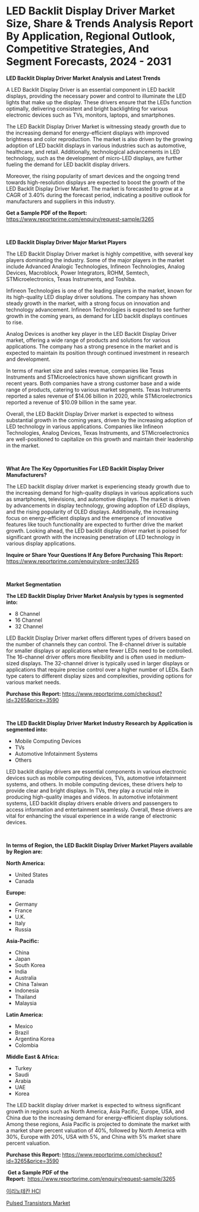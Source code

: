 <p><h1>LED Backlit Display Driver Market Size, Share & Trends Analysis Report By Application, Regional Outlook, Competitive Strategies, And Segment Forecasts, 2024 - 2031</h1></p><p><strong>LED Backlit Display Driver Market Analysis and Latest Trends</strong></p>
<p><p>A LED Backlit Display Driver is an essential component in LED backlit displays, providing the necessary power and control to illuminate the LED lights that make up the display. These drivers ensure that the LEDs function optimally, delivering consistent and bright backlighting for various electronic devices such as TVs, monitors, laptops, and smartphones.</p><p>The LED Backlit Display Driver Market is witnessing steady growth due to the increasing demand for energy-efficient displays with improved brightness and color reproduction. The market is also driven by the growing adoption of LED backlit displays in various industries such as automotive, healthcare, and retail. Additionally, technological advancements in LED technology, such as the development of micro-LED displays, are further fueling the demand for LED backlit display drivers.</p><p>Moreover, the rising popularity of smart devices and the ongoing trend towards high-resolution displays are expected to boost the growth of the LED Backlit Display Driver Market. The market is forecasted to grow at a CAGR of 3.40% during the forecast period, indicating a positive outlook for manufacturers and suppliers in this industry.</p></p>
<p><strong>Get a Sample PDF of the Report:&nbsp;</strong> <a href="https://www.reportprime.com/enquiry/request-sample/3265">https://www.reportprime.com/enquiry/request-sample/3265</a></p>
<p>&nbsp;</p>
<p><strong>LED Backlit Display Driver Major Market Players</strong></p>
<p><p>The LED Backlit Display Driver market is highly competitive, with several key players dominating the industry. Some of the major players in the market include Advanced Analogic Technologies, Infineon Technologies, Analog Devices, Macroblock, Power Integrators, ROHM, Semtech, STMicroelectronics, Texas Instruments, and Toshiba.</p><p>Infineon Technologies is one of the leading players in the market, known for its high-quality LED display driver solutions. The company has shown steady growth in the market, with a strong focus on innovation and technology advancement. Infineon Technologies is expected to see further growth in the coming years, as demand for LED backlit displays continues to rise.</p><p>Analog Devices is another key player in the LED Backlit Display Driver market, offering a wide range of products and solutions for various applications. The company has a strong presence in the market and is expected to maintain its position through continued investment in research and development.</p><p>In terms of market size and sales revenue, companies like Texas Instruments and STMicroelectronics have shown significant growth in recent years. Both companies have a strong customer base and a wide range of products, catering to various market segments. Texas Instruments reported a sales revenue of $14.06 billion in 2020, while STMicroelectronics reported a revenue of $10.09 billion in the same year.</p><p>Overall, the LED Backlit Display Driver market is expected to witness substantial growth in the coming years, driven by the increasing adoption of LED technology in various applications. Companies like Infineon Technologies, Analog Devices, Texas Instruments, and STMicroelectronics are well-positioned to capitalize on this growth and maintain their leadership in the market.</p></p>
<p>&nbsp;</p>
<p><strong>What Are The Key Opportunities For LED Backlit Display Driver Manufacturers?</strong></p>
<p><p>The LED backlit display driver market is experiencing steady growth due to the increasing demand for high-quality displays in various applications such as smartphones, televisions, and automotive displays. The market is driven by advancements in display technology, growing adoption of LED displays, and the rising popularity of OLED displays. Additionally, the increasing focus on energy-efficient displays and the emergence of innovative features like touch functionality are expected to further drive the market growth. Looking ahead, the LED backlit display driver market is poised for significant growth with the increasing penetration of LED technology in various display applications.</p></p>
<p><strong>Inquire or Share Your Questions If Any Before Purchasing This Report:</strong> <a href="https://www.reportprime.com/enquiry/pre-order/3265">https://www.reportprime.com/enquiry/pre-order/3265</a></p>
<p>&nbsp;</p>
<p><strong>Market Segmentation</strong></p>
<p><strong>The LED Backlit Display Driver Market Analysis by types is segmented into:</strong></p>
<p><ul><li>8 Channel</li><li>16 Channel</li><li>32 Channel</li></ul></p>
<p><p>LED Backlit Display Driver market offers different types of drivers based on the number of channels they can control. The 8-channel driver is suitable for smaller displays or applications where fewer LEDs need to be controlled. The 16-channel driver offers more flexibility and is often used in medium-sized displays. The 32-channel driver is typically used in larger displays or applications that require precise control over a higher number of LEDs. Each type caters to different display sizes and complexities, providing options for various market needs.</p></p>
<p><strong>Purchase this Report:&nbsp;</strong><a href="https://www.reportprime.com/checkout?id=3265&price=3590">https://www.reportprime.com/checkout?id=3265&price=3590</a></p>
<p>&nbsp;</p>
<p><strong>The LED Backlit Display Driver Market Industry Research by Application is segmented into:</strong></p>
<p><ul><li>Mobile Computing Devices</li><li>TVs</li><li>Automotive Infotainment Systems</li><li>Others</li></ul></p>
<p><p>LED backlit display drivers are essential components in various electronic devices such as mobile computing devices, TVs, automotive infotainment systems, and others. In mobile computing devices, these drivers help to provide clear and bright displays. In TVs, they play a crucial role in producing high-quality images and videos. In automotive infotainment systems, LED backlit display drivers enable drivers and passengers to access information and entertainment seamlessly. Overall, these drivers are vital for enhancing the visual experience in a wide range of electronic devices.</p></p>
<p>&nbsp;</p>
<p><strong>In terms of Region, the LED Backlit Display Driver Market Players available by Region are:</strong></p>
<p>
    <p> <strong> North America: </strong>
        <ul>
            <li>United States</li>
            <li>Canada</li>
        </ul>
        </p> 
    <p> <strong> Europe: </strong>
        <ul>
            <li>Germany</li>
            <li>France</li>
            <li>U.K.</li>
            <li>Italy</li>
            <li>Russia</li>
        </ul>
        </p> 
    <p> <strong> Asia-Pacific: </strong>
        <ul>
            <li>China</li>
            <li>Japan</li>
            <li>South Korea</li>
            <li>India</li>
            <li>Australia</li>
            <li>China Taiwan</li>
            <li>Indonesia</li>
            <li>Thailand</li>
            <li>Malaysia</li>
        </ul>
        </p> 
    <p> <strong> Latin America: </strong>
        <ul>
            <li>Mexico</li>
            <li>Brazil</li>
            <li>Argentina Korea</li>
            <li>Colombia</li>
        </ul>
        </p> 
    <p> <strong> Middle East & Africa: </strong>
        <ul>
            <li>Turkey</li>
            <li>Saudi</li>
            <li>Arabia</li>
            <li>UAE</li>
            <li>Korea</li>
        </ul>
    </p>
    </p>
<p><p>The LED backlit display driver market is expected to witness significant growth in regions such as North America, Asia Pacific, Europe, USA, and China due to the increasing demand for energy-efficient display solutions. Among these regions, Asia Pacific is projected to dominate the market with a market share percent valuation of 40%, followed by North America with 30%, Europe with 20%, USA with 5%, and China with 5% market share percent valuation.</p></p>
<p><strong>Purchase this Report: </strong><a href="https://www.reportprime.com/checkout?id=3265&price=3590">https://www.reportprime.com/checkout?id=3265&price=3590</a></p>
<p>&nbsp;<strong>Get a Sample PDF of the Report:&nbsp;&nbsp;</strong><a href="https://www.reportprime.com/enquiry/request-sample/3265">https://www.reportprime.com/enquiry/request-sample/3265</a></p>
<p><strong></strong></p>
<p><p><a href="https://github.com/sougarounis/Market-Research-Report-List-3/blob/main/935675112407.md">이리노테칸 HCl</a></p><p><a href="https://github.com/RichRobinson5/Market-Research-Report-List-4/blob/main/pulsed-transistors-market.md">Pulsed Transistors Market</a></p></p>